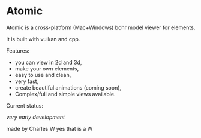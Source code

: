 # Atomic 

Atomic is a cross-platform (Mac+Windows) bohr model viewer for elements.

It is built with vulkan and cpp.

Features:

* you can view in 2d and 3d,
* make your own elements,
* easy to use and clean,
* very fast,
* create beautiful animations (coming soon),
* Complex/full and simple views available.

Current status:

*very early development*

made by Charles W yes that is a W  

